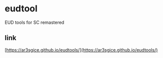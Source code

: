 # eudtool
EUD tools for SC remastered

## link

[https://ar3sgice.github.io/eudtools/](https://ar3sgice.github.io/eudtools/)
